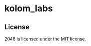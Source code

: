 # kolom_labs

## License
2048 is licensed under the [MIT license.](https://github.com/gabrielecirulli/2048/blob/master/LICENSE.txt)